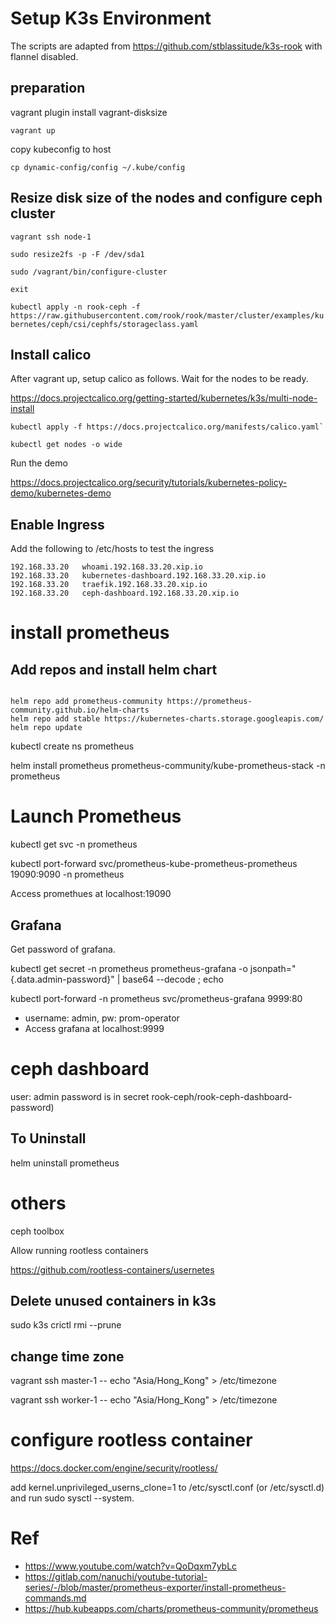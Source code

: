 # Setup K3s Environment

The scripts are adapted from https://github.com/stblassitude/k3s-rook with flannel  disabled.


## preparation

vagrant plugin install vagrant-disksize

```
vagrant up 
```

copy kubeconfig to host

```
cp dynamic-config/config ~/.kube/config
```

## Resize disk size of the nodes and configure ceph cluster



```
vagrant ssh node-1

sudo resize2fs -p -F /dev/sda1

sudo /vagrant/bin/configure-cluster

exit
```

`kubectl apply -n rook-ceph -f https://raw.githubusercontent.com/rook/rook/master/cluster/examples/kubernetes/ceph/csi/cephfs/storageclass.yaml`


## Install calico 

After vagrant up, setup calico as follows. Wait for the nodes to be ready.

https://docs.projectcalico.org/getting-started/kubernetes/k3s/multi-node-install

```
kubectl apply -f https://docs.projectcalico.org/manifests/calico.yaml`

kubectl get nodes -o wide
```


Run the demo

https://docs.projectcalico.org/security/tutorials/kubernetes-policy-demo/kubernetes-demo


## Enable Ingress

Add the following to /etc/hosts to test the ingress

```
192.168.33.20   whoami.192.168.33.20.xip.io
192.168.33.20   kubernetes-dashboard.192.168.33.20.xip.io
192.168.33.20   traefik.192.168.33.20.xip.io
192.168.33.20   ceph-dashboard.192.168.33.20.xip.io
```

# install prometheus

## Add repos and install helm chart
```

helm repo add prometheus-community https://prometheus-community.github.io/helm-charts
helm repo add stable https://kubernetes-charts.storage.googleapis.com/
helm repo update

```

kubectl create ns prometheus

helm install prometheus prometheus-community/kube-prometheus-stack -n prometheus


# Launch Prometheus

kubectl get svc -n prometheus

kubectl port-forward svc/prometheus-kube-prometheus-prometheus 19090:9090 -n prometheus

Access promethues at localhost:19090

## Grafana

Get password of grafana.

 kubectl get secret -n prometheus prometheus-grafana -o jsonpath="{.data.admin-password}" | base64 --decode ; echo

kubectl port-forward  -n prometheus  svc/prometheus-grafana 9999:80 


- username: admin, pw: prom-operator
- Access grafana at localhost:9999

# ceph dashboard

user: admin
password is in secret rook-ceph/rook-ceph-dashboard-password)


## To Uninstall

helm uninstall prometheus

# others
ceph toolbox

Allow running rootless containers

https://github.com/rootless-containers/usernetes


## Delete unused containers in k3s

sudo k3s crictl rmi --prune


## change time zone

vagrant ssh master-1 --  echo "Asia/Hong_Kong" > /etc/timezone

vagrant ssh worker-1 --  echo "Asia/Hong_Kong" > /etc/timezone


# configure rootless container
https://docs.docker.com/engine/security/rootless/

add kernel.unprivileged_userns_clone=1 to /etc/sysctl.conf (or /etc/sysctl.d) and run sudo sysctl --system.

# Ref

- https://www.youtube.com/watch?v=QoDqxm7ybLc
- https://gitlab.com/nanuchi/youtube-tutorial-series/-/blob/master/prometheus-exporter/install-prometheus-commands.md
- https://hub.kubeapps.com/charts/prometheus-community/prometheus
